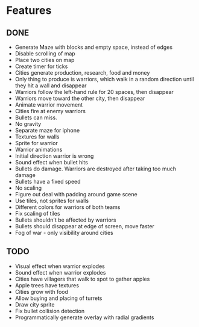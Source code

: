 #  Features

## DONE
- Generate Maze with blocks and empty space, instead of edges
- Disable scrolling of map
- Place two cities on map
- Create timer for ticks
- Cities generate production, research, food and money
- Only thing to produce is warriors, which walk in a random direction until they hit a wall and disappear
- Warriors follow the left-hand rule for 20 spaces, then disappear
- Warriors move toward the other city, then disappear
- Animate warrior movement
- Cities fire at enemy warriors
- Bullets can miss.
- No gravity
- Separate maze for iphone
- Textures for walls
- Sprite for warrior
- Warrior animations
- Initial direction warrior is wrong
- Sound effect when bullet hits 
- Bullets do damage. Warriors are destroyed after taking too much damage
- Bullets have a fixed speed
- No scaling
- Figure out deal with padding around game scene
- Use tiles, not sprites for walls
- Different colors for warriors of both teams
- Fix scaling of tiles
- Bullets shouldn't be affected by warriors
- Bullets should disappear at edge of screen, move faster
- Fog of war - only visibility around cities

## TODO

- Visual effect when warrior explodes
- Sound effect when warrior explodes
- Cities have villagers that walk to spot to gather apples
- Apple trees have textures
- Cities grow with food
- Allow buying and placing of turrets
- Draw city sprite
- Fix bullet collision detection
- Programmatically generate overlay with radial gradients


